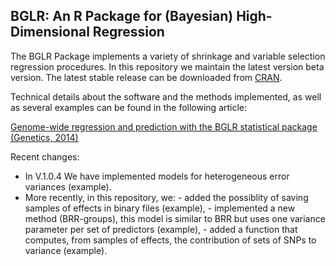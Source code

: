 ## BGLR: An R Package for (Bayesian) High-Dimensional Regression

The BGLR Package implements a variety of shrinkage and variable selection regression procedures. In this repository we maintain the latest
version beta version. The latest stable release can be downloaded from [CRAN](https://cran.r-project.org/web/packages/BGLR/index.html).

Technical details about the software and the methods implemented, as well as several examples can be found in the following article:

[Genome-wide regression and prediction with the BGLR statistical package (Genetics, 2014)](http://www.ncbi.nlm.nih.gov/pubmed/25009151)


Recent changes:
   - In V.1.0.4 We have implemented models for heterogeneous error variances (example).
   - More recently, in this repository, we:
            - added the possiblity of saving samples of effects in binary files (example),
            - implemented a new method (BRR-groups), this model is similar to BRR but uses one variance parameter per set of predictors (example),
            - added a function that computes, from samples of effects, the contribution of sets of SNPs to variance (example).
            
            
            
